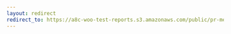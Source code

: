 ```yaml
---
layout: redirect
redirect_to: https://a8c-woo-test-reports.s3.amazonaws.com/public/pr-merge/42881/e2e/index.html
---
```

